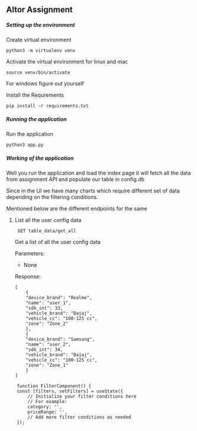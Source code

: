 ## Altor Assignment

##### Setting up the environment

Create virtual environment
```
python3 -m virtualenv venv
```
Activate the virtual environment for linux and mac
```
source venv/bin/activate
```
For windows figure out yourself

Install the Requrements
```
pip install -r requirements.txt
```

##### Running the application

Run the application
```
python3 app.py
```

##### Working of the application

Well you run the application and load the index page it will fetch all the data from assignment API and populate our table in config.db<br>

Since in the UI we have many charts which require different set of data depending on the filtering conditions.<br>

Mentioned below are the different endpoints for the same

1. List all the user config data
    
    ` GET table_data/get_all`
    
    Get a list of all the user config data
    
    Parameters:

    - None

    Response:

    ```
    [
        {
        "device_brand": "Realme",
        "name": "user_1",
        "sdk_int": 33,
        "vehicle_brand": "Bajaj",
        "vehicle_cc": "100-125 cc",
        "zone": "Zone_2"
        },
        {
        "device_brand": "Samsung",
        "name": "user_2",
        "sdk_int": 34,
        "vehicle_brand": "Bajaj",
        "vehicle_cc": "100-125 cc",
        "zone": "Zone_1"
        }
    ]
    ```

```
    function FilterComponent() {
    const [filters, setFilters] = useState({
        // Initialize your filter conditions here
        // For example:
        category: '',
        priceRange: '',
        // Add more filter conditions as needed
    });
```